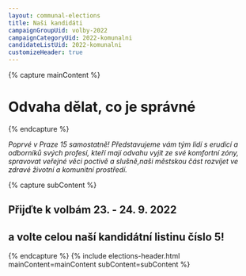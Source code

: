 ```yaml
---
layout: communal-elections
title: Naši kandidáti
campaignGroupUid: volby-2022
campaignCategoryUid: 2022-komunalni
candidateListUid: 2022-komunalni
customizeHeader: true
---
```


{% capture mainContent %}
  <h1 class="head-alt-lg md:head-alt-xl text-center">Odvaha dělat, co je správné</h1>
{% endcapture %}

*Poprvé v Praze 15 samostatně! Představujeme vám tým lidí s erudicí a odborníků svých profesí, kteří mají odvahu vyjít ze své komfortní zóny, spravovat veřejné věci poctivě a slušně,naši městskou část rozvíjet ve zdravé životní a komunitní prostředí.*

{% capture subContent %}
  <h2 class="head-xs md:head-base mt-2 text-center"><strong>Přijďte k volbám 23. - 24. 9. 2022</strong></h2>
  <h2 class="head-xs md:head-base mt-2 text-center"><strong>a volte celou naší kandidátní listinu číslo 5!</strong></h2>
{% endcapture %}
{% include elections-header.html mainContent=mainContent subContent=subContent %}
